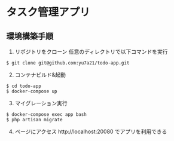 # タスク管理アプリ

## 環境構築手順

1. リポジトリをクローン
任意のディレクトリで以下コマンドを実行
```
$ git clone git@github.com:yu7a21/todo-app.git
```
2. コンテナビルド&起動
```
$ cd todo-app
$ docker-compose up
```
3. マイグレーション実行
```
$ docker-compose exec app bash
$ php artisan migrate
```
4. ページにアクセス
http://localhost:20080 でアプリを利用できる
